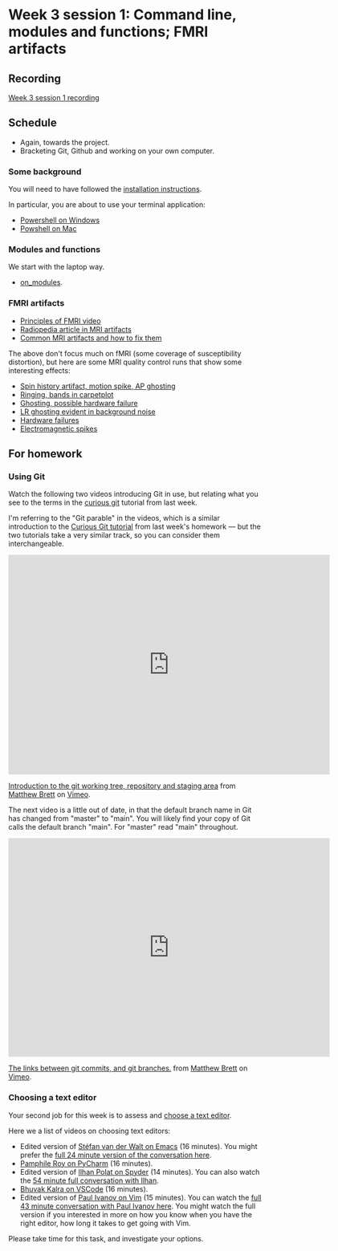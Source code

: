 # Week 3 session 1: Command line, modules and functions; FMRI artifacts

## Recording

[Week 3 session 1
recording](https://numfocus-org.zoom.us/rec/share/1DWWt27ub3hc7RX4rj4dy6yn8iFDPKHQxYr8rvInUvl_zwycUIwqvKWMTE0CSdXc.Xvs5ZTX5xE0D3TgK?startTime=1692022041000)

## Schedule

* Again, towards the project.
* Bracketing Git, Github and working on your own computer.

### Some background

You will need to have followed the [installation
instructions](https://textbook.nipraxis.org/installation.html).

In particular, you are about to use your terminal application:

* [Powershell on
  Windows](https://textbook.nipraxis.org/installation_on_windows.html#powershell)
* [Powshell on
  Mac](https://textbook.nipraxis.org/installation_on_mac.html#terminal-app)

### Modules and functions

We start with the laptop way.

* [on_modules](https://textbook.nipraxis.org/on_modules).

### FMRI artifacts

* [Principles of FMRI video](https://www.youtube.com/watch?v=7Kk_RsGycHs)
* [Radiopedia article in MRI
  artifacts](https://radiopaedia.org/articles/mri-artifacts-1)
* [Common MRI artifacts and how to fix
  them](https://gate.nmr.mgh.harvard.edu/wiki/whynhow/images/3/39/Artifacts_why_n_how_dec_14_2017_V7.pdf)

The above don't focus much on fMRI (some coverage of susceptibility
distortion), but here are some MRI quality control runs that show some
interesting effects:

* [Spin history artifact, motion spike, AP
  ghosting](https://mriqc.s3.amazonaws.com/artifacts/sub-ds045s409874_task-machinegame_run-04_bold.html)
* [Ringing, bands in
  carpetplot](https://mriqc.s3.amazonaws.com/abide/sub-50039_task-rest_bold.html)
* [Ghosting, possible hardware
  failure](https://mriqc.s3.amazonaws.com/abide/sub-51489_task-rest_bold.html)
* [LR ghosting evident in background
  noise](https://mriqc.s3.amazonaws.com/abide/sub-51146_task-rest_bold.html)
* [Hardware
  failures](https://mriqc.s3.amazonaws.com/artifacts/sub-arielle02_task-uknown_bold.html)
* [Electromagnetic
  spikes](https://mriqc.s3.amazonaws.com/artifacts/sub-ben01_task-unknown_bold.html)

## For homework

### Using Git

Watch the following two videos introducing Git in use, but relating what you
see to the terms in the [curious
git](https://matthew-brett.github.io/curious-git/) tutorial from last week.

I'm referring to the "Git parable" in the videos, which is a similar
introduction to the [Curious Git
tutorial](https://matthew-brett.github.io/curious-git) from last week's
homework — but the two tutorials take a very similar track, so you can
consider them interchangeable.

<iframe src="https://player.vimeo.com/video/121579300?h=ed8db39d7e" width="640" height="438" frameborder="0" allow="autoplay; fullscreen; picture-in-picture" allowfullscreen></iframe>
<p><a href="https://vimeo.com/121579300">Introduction to the git working tree, repository and staging area</a> from <a href="https://vimeo.com/matthewbrett">Matthew Brett</a> on <a href="https://vimeo.com">Vimeo</a>.</p>

The next video is a little out of date, in that the default branch name in Git
has changed from "master" to "main".  You will likely find your copy of Git
calls the default branch "main".  For "master" read "main" throughout.

<iframe src="https://player.vimeo.com/video/121579601?h=5b937ff9ff" width="640" height="436" frameborder="0" allow="autoplay; fullscreen; picture-in-picture" allowfullscreen></iframe>
<p><a href="https://vimeo.com/121579601">The links between git commits, and git branches.</a> from <a href="https://vimeo.com/matthewbrett">Matthew Brett</a> on <a href="https://vimeo.com">Vimeo</a>.</p>

### Choosing a text editor

Your second job for this week is to assess and [choose a text
editor](https://textbook.nipraxis.org/choosing_editor.html).

Here we a list of videos on choosing text editors:

* Edited version of [Stéfan van der Walt on
  Emacs](https://vimeo.com/740066780) (16 minutes).  You might prefer the [full
  24 minute version of the conversation here](https://vimeo.com/702404210).
* [Pamphile Roy on PyCharm](https://vimeo.com/702001724) (16 minutes).
* Edited version of [Ilhan Polat on Spyder](https://vimeo.com/702215618) (14
  minutes).  You can also watch the [54 minute full conversation with Ilhan](https://vimeo.com/706101324).
* [Bhuvak Kalra on VSCode](https://vimeo.com/702402879) (16 minutes).
* Edited version of [Paul Ivanov on
  Vim](https://vimeo.com/740121174) (15 minutes).  You can watch the [full 43
  minute conversation with Paul Ivanov here](https://vimeo.com/704733982). You
  might watch the full version if you interested in more on how you know when
  you have the right editor, how long it takes to get going with Vim.

Please take time for this task, and investigate your options.
